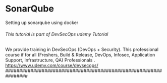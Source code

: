 # SonarQube
Setting up sonarqube using docker

###### This tutorial is part of DevSecOps udemy Tutorial ######
We provide training in DevSecOps (DevOps + Security).
This professional course if for all (Freshers, Build & Release, DevOps, Infosec, Application Support, Infrastructure, QA) Professionals .
https://www.udemy.com/course/devsecops/
################################################################
